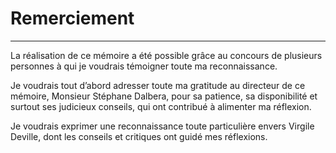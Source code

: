# Remerciement
---

La réalisation de ce mémoire a été possible grâce au concours de plusieurs personnes à qui je voudrais témoigner toute ma reconnaissance.

Je voudrais tout d’abord adresser toute ma gratitude au directeur de ce mémoire, Monsieur Stéphane Dalbera, pour sa patience, sa disponibilité et surtout ses judicieux conseils, qui ont contribué à alimenter ma réflexion.

Je voudrais exprimer une reconnaissance toute particulière envers Virgile Deville, dont les conseils et critiques ont guidé mes réflexions.


